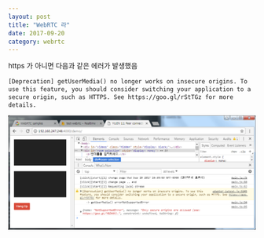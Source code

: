 ```yaml
---
layout: post
title: "WebRTC 라"
date: 2017-09-20
category: webrtc
---
```


https 가 아니면 다음과 같은 에러가 발생했음  
```
[Deprecation] getUserMedia() no longer works on insecure origins. To use this feature, you should consider switching your application to a secure origin, such as HTTPS. See https://goo.gl/rStTGz for more details.
```
![NotSupportedError](/images/webrtc_getUserMedia_NotSupportedError.png)
